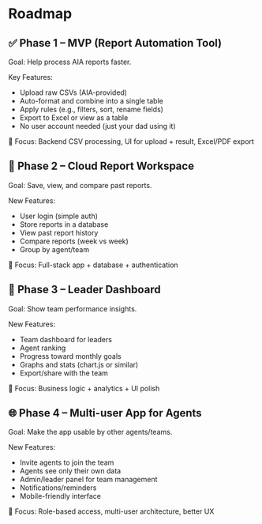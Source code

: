 # Roadmap

## ✅ Phase 1 – MVP (Report Automation Tool)
Goal: Help process AIA reports faster.

Key Features:
- Upload raw CSVs (AIA-provided)
- Auto-format and combine into a single table
- Apply rules (e.g., filters, sort, rename fields)
- Export to Excel or view as a table
- No user account needed (just your dad using it)

🎯 Focus: Backend CSV processing, UI for upload + result, Excel/PDF export

## 🌱 Phase 2 – Cloud Report Workspace
Goal: Save, view, and compare past reports.

New Features:
- User login (simple auth)
- Store reports in a database
- View past report history
- Compare reports (week vs week)
- Group by agent/team

🎯 Focus: Full-stack app + database + authentication

## 🌟 Phase 3 – Leader Dashboard
Goal: Show team performance insights.

New Features:
- Team dashboard for leaders
- Agent ranking
- Progress toward monthly goals
- Graphs and stats (chart.js or similar)
- Export/share with the team

🎯 Focus: Business logic + analytics + UI polish

## 🌐 Phase 4 – Multi-user App for Agents
Goal: Make the app usable by other agents/teams.

New Features:
- Invite agents to join the team
- Agents see only their own data
- Admin/leader panel for team management
- Notifications/reminders
- Mobile-friendly interface

🎯 Focus: Role-based access, multi-user architecture, better UX